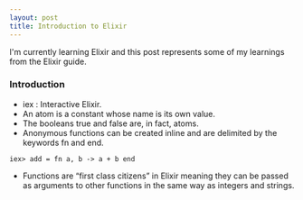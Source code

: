 ```yaml
---
layout: post
title: Introduction to Elixir
---
```


I'm currently learning Elixir and this post represents some of my learnings from the Elixir guide.

### Introduction
* iex : Interactive Elixir.
* An atom is a constant whose name is its own value.
* The booleans true and false are, in fact, atoms.
* Anonymous functions can be created inline and are delimited by the keywords fn and end.
```
iex> add = fn a, b -> a + b end
```
* Functions are “first class citizens” in Elixir meaning they can be passed as arguments to other functions in the same way as integers and strings.